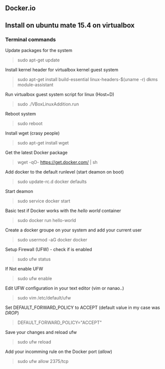 ## Docker.io

## Install on ubuntu mate 15.4 on virtualbox
### Terminal commands
Update packages for the system
> sudo apt-get update

Install kernel header for virtualbox kernel guest system
> sudo apt-get install build-essential linux-headers-$(uname -r) dkms module-assistant

Run virtualbox guest system script for linux  (Host+D)
> sudo ./VBoxLinuxAddition.run

Reboot system
> sudo reboot

Install wget (crasy people)
> sudo apt-get install wget

Get the latest Docker package
> wget -qO- https://get.docker.com/ | sh

Add docker to the default runlevel (start deamon on boot)
> sudo update-rc.d docker defaults

Start deamon
> sudo service docker start

Basic test if Docker works with the *hello world* container
> sudo docker run hello-world

Create a docker groupe on your system and add your current user
> sudo usermod -aG docker docker

Setup Firewall (UFW) - check if is enabled
> sudo ufw status

If Not enable UFW
> sudo ufw enable

Edit UFW configuration in your text editor (vim or nanao..)
> sudo vim /etc/default/ufw

Set DEFAULT_FORWARD_POLICY to ACCEPT (default value in my case was *DROP*) 
>DEFAULT_FORWARD_POLICY="ACCEPT"

Save your changes and reload ufw
> sudo ufw reload

Add your incomming rule on the Docker port (*allow*)
> sudo ufw allow 2375/tcp



